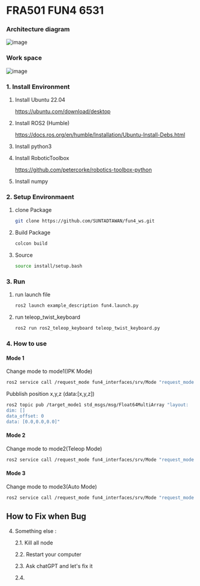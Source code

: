 # FRA501 FUN4 6531

### Architecture diagram
![image](https://github.com/user-attachments/assets/41e547a7-8a3d-4282-be49-6382faf9a942)


### Work space
![image](https://github.com/user-attachments/assets/18a85e6d-38cd-45fb-9c47-1a4b07cfadec)


### 1. Install Environment
1. Install Ubuntu 22.04
   
    https://ubuntu.com/download/desktop

2. Install ROS2 (Humble)

   https://docs.ros.org/en/humble/Installation/Ubuntu-Install-Debs.html

3. Install python3

4. Install RoboticToolbox

   https://github.com/petercorke/robotics-toolbox-python

5. Install numpy

### 2. Setup Environmaent
1. clone Package
   ```sh
   git clone https://github.com/SUNTADTAWAN/fun4_ws.git
   ```
2. Build Package
   ```sh
   colcon build
   ```
3. Source
   ```sh
   source install/setup.bash
   ```

### 3. Run
1. run launch file
   ```sh
   ros2 launch example_description fun4.launch.py 
   ```
2. run teleop_twist_keyboard
   ```sh
   ros2 run ros2_teleop_keyboard teleop_twist_keyboard.py
   ```

### 4. How to use

   
#### Mode 1 
   Change mode to mode1(IPK Mode)
   ```sh
   ros2 service call /request_mode fun4_interfaces/srv/Mode "request_mode:data: 1"
   ```
   Pubblish position x,y,z (data:[x,y,z])
   ```sh
   ros2 topic pub /target_mode1 std_msgs/msg/Float64MultiArray "layout:
   dim: []
   data_offset: 0
   data: [0.0,0.0,0.0]" 
   ```

#### Mode 2
   Change mode to mode2(Teleop Mode)
   ```sh
   ros2 service call /request_mode fun4_interfaces/srv/Mode "request_mode:data: 2"
   ```

#### Mode 3
   Change mode to mode3(Auto Mode)
   ```sh
   ros2 service call /request_mode fun4_interfaces/srv/Mode "request_mode:data: 3"
   ```

## How to Fix when Bug
4. Something else :
   
   2.1. Kill all node
   
   2.2. Restart your computer
   
   2.3. Ask chatGPT and let's fix it

   2.4. 

